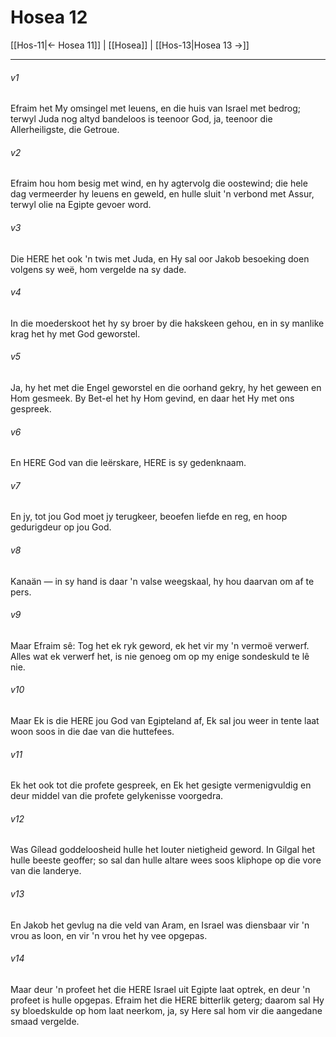 # Hosea 12

[[Hos-11|← Hosea 11]] | [[Hosea]] | [[Hos-13|Hosea 13 →]]
***

###### v1
Efraim het My omsingel met leuens, en die huis van Israel met bedrog; terwyl Juda nog altyd bandeloos is teenoor God, ja, teenoor die Allerheiligste, die Getroue. 
###### v2
Efraim hou hom besig met wind, en hy agtervolg die oostewind; die hele dag vermeerder hy leuens en geweld, en hulle sluit 'n verbond met Assur, terwyl olie na Egipte gevoer word. 
###### v3
Die HERE het ook 'n twis met Juda, en Hy sal oor Jakob besoeking doen volgens sy weë, hom vergelde na sy dade. 
###### v4
In die moederskoot het hy sy broer by die hakskeen gehou, en in sy manlike krag het hy met God geworstel. 
###### v5
Ja, hy het met die Engel geworstel en die oorhand gekry, hy het geween en Hom gesmeek. By Bet-el het hy Hom gevind, en daar het Hy met ons gespreek. 
###### v6
En HERE God van die leërskare, HERE is sy gedenknaam. 
###### v7
En jy, tot jou God moet jy terugkeer, beoefen liefde en reg, en hoop gedurigdeur op jou God. 
###### v8
Kanaän — in sy hand is daar 'n valse weegskaal, hy hou daarvan om af te pers. 
###### v9
Maar Efraim sê: Tog het ek ryk geword, ek het vir my 'n vermoë verwerf. Alles wat ek verwerf het, is nie genoeg om op my enige sondeskuld te lê nie. 
###### v10
Maar Ek is die HERE jou God van Egipteland af, Ek sal jou weer in tente laat woon soos in die dae van die huttefees. 
###### v11
Ek het ook tot die profete gespreek, en Ek het gesigte vermenigvuldig en deur middel van die profete gelykenisse voorgedra. 
###### v12
Was Gílead goddeloosheid hulle het louter nietigheid geword. In Gilgal het hulle beeste geoffer; so sal dan hulle altare wees soos kliphope op die vore van die landerye. 
###### v13
En Jakob het gevlug na die veld van Aram, en Israel was diensbaar vir 'n vrou as loon, en vir 'n vrou het hy vee opgepas. 
###### v14
Maar deur 'n profeet het die HERE Israel uit Egipte laat optrek, en deur 'n profeet is hulle opgepas. Efraim het die HERE bitterlik geterg; daarom sal Hy sy bloedskulde op hom laat neerkom, ja, sy Here sal hom vir die aangedane smaad vergelde. 
